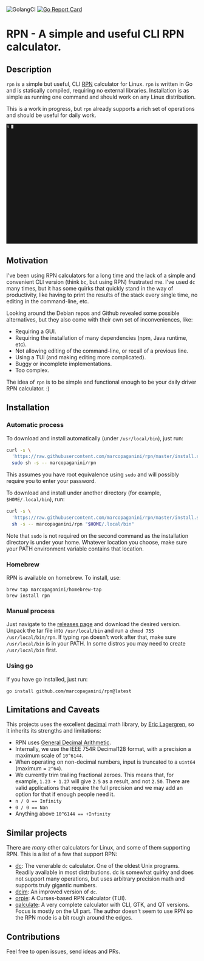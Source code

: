 ![GolangCI](https://github.com/marcopaganini/rpn/actions/workflows/golangci-lint.yml/badge.svg)
[![Go Report Card](https://goreportcard.com/badge/github.com/marcopaganini/rpn)](https://goreportcard.com/report/github.com/marcopaganini/rpn)

# RPN - A simple and useful CLI RPN calculator.

## Description

`rpn` is a simple but useful, CLI
[RPN](https://en.wikipedia.org/wiki/Reverse_Polish_notation) calculator for
Linux. `rpn` is written in Go and is statically compiled, requiring no external
libraries. Installation is as simple as running one command and should work on
any Linux distribution.

This is a work in progress, but `rpn` already supports a rich set of operations
and should be useful for daily work.

![Demo Video](assets/rpn.gif)

## Motivation

I've been using RPN calculators for a long time and the lack of a simple and
convenient CLI version (think `bc`, but using RPN) frustrated me. I've used
`dc` many times, but it has some quirks that quickly stand in the way of
productivity, like having to print the results of the stack every single time,
no editing in the command-line, etc.

Looking around the Debian repos and Github revealed some possible alternatives,
but they also come with their own set of inconveniences, like:

* Requiring a GUI.
* Requiring the installation of many dependencies (npm, Java runtime, etc).
* Not allowing editing of the command-line, or recall of a previous line.
* Using a TUI (and making editing more complicated).
* Buggy or incomplete implementations.
* Too complex.

The idea of `rpn` is to be simple and functional enough to be your daily driver
RPN calculator. :)

## Installation

### Automatic process

To download and install automatically (under `/usr/local/bin`), just run:

```bash
curl -s \
  'https://raw.githubusercontent.com/marcopaganini/rpn/master/install.sh' |
  sudo sh -s -- marcopaganini/rpn
```

This assumes you have root equivalence using `sudo` and will possibly require you
to enter your password.

To download and install under another directory (for example, `$HOME/.local/bin`), run:

```bash
curl -s \
  'https://raw.githubusercontent.com/marcopaganini/rpn/master/install.sh' |
  sh -s -- marcopaganini/rpn "$HOME/.local/bin"
```

Note that `sudo` is not required on the second command as the installation directory
is under your home. Whatever location you choose, make sure your PATH environment
variable contains that location.

### Homebrew

RPN is available on homebrew. To install, use:

```
brew tap marcopaganini/homebrew-tap
brew install rpn
```

### Manual process

Just navigate to the [releases page](https://github.com/marcopaganini/rpn/releases) and download the desired
version. Unpack the tar file into `/usr/local/bin` and run a `chmod 755
/usr/local/bin/rpn`.  If typing `rpn` doesn't work after that, make sure
`/usr/local/bin` is in your PATH. In some distros you may need to create
`/usr/local/bin` first.

### Using go

If you have go installed, just run:

```
go install github.com/marcopaganini/rpn@latest
```

## Limitations and Caveats

This projects uses the excellent
[decimal](https://github.com/EricLagergren/decimal) math library, by [Eric
Lagergren](https://github.com/ericlagergren), so it inherits its strengths and
limitations:

* RPN uses [General Decimal Arithmetic](https://speleotrove.com/decimal/).
* Internally, we use the IEEE 754R Decimal128 format, with a precision a maximum
  scale of `10^6144`.
* When operating on non-decimal numbers, input is truncated to a `uint64`
  (maximum = `2^64`).
* We currently trim trailing fractional zeroes. This means that, for example,
  `1.23 + 1.27` will give `2.5` as a result, and not `2.50`. There are valid
  applications that require the full precision and we may add an option for that
  if enough people need it.
* `n / 0 == Infinity`
* `0 / 0 == Nan`
* Anything above `10^6144 == +Infinity`

## Similar projects

There are *many* other calculators for Linux, and some of them supporting RPN.
This is a list of a few that support RPN:

* [dc](https://www.wikiwand.com/en/articles/Dc_%28computer_program%29): The
  venerable `dc` calculator. One of the oldest Unix programs. Readily available
  in most distributions. dc is somewhat quirky and does not support many
  operations, but uses arbitrary precision math and supports truly gigantic
  numbers.
* [dcim](https://github.com/43615/dcim): An improved version of `dc`.
* [orpie](https://github.com/pelzlpj/orpie): A Curses-based RPN calculator
  (TUI).
* [qalculate](https://qalculate.github.io/): A very complete calculator with
  CLI, GTK, and QT versions. Focus is mostly on the UI part. The author doesn't
  seem to use RPN so the RPN mode is a bit rough around the edges.

## Contributions

Feel free to open issues, send ideas and PRs.
